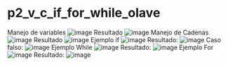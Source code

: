 # p2_v_c_if_for_while_olave
Manejo de variables
![image](https://github.com/user-attachments/assets/6327b7d1-24bb-4c6b-90b6-becc24aaae1e)
Resultado
![image](https://github.com/user-attachments/assets/0ca53e9c-4e8f-4b67-8ec5-0fedafe9d8c1)
Manejo de Cadenas
![image](https://github.com/user-attachments/assets/d0f204b9-9745-4429-908f-1ce907b57ed0)
Resultado
![image](https://github.com/user-attachments/assets/08a490b5-fdeb-471d-afde-b353eb776e42)
Ejemplo if
![image](https://github.com/user-attachments/assets/04f5c00e-0c34-4475-b28f-9dd9cfb778f6)
Resultado:
![image](https://github.com/user-attachments/assets/8a3bec90-81c8-4454-acc7-a5e8834f951e)
Caso falso:
![image](https://github.com/user-attachments/assets/618e8952-bae8-4a68-b8e1-230125ac4e36)
Ejemplo While
![image](https://github.com/user-attachments/assets/716a1067-df04-4cd5-8485-2519e08970f1)
Resultado:
![image](https://github.com/user-attachments/assets/15c58ca3-016c-4a3e-829f-87bd00b6ab82)
Ejemplo For
![image](https://github.com/user-attachments/assets/c7dc9556-aa23-4855-8c7b-230cb8fad5da)
Resultado:
![image](https://github.com/user-attachments/assets/f75fa2fd-edec-4fdf-adf9-8969d6ae1af6)
